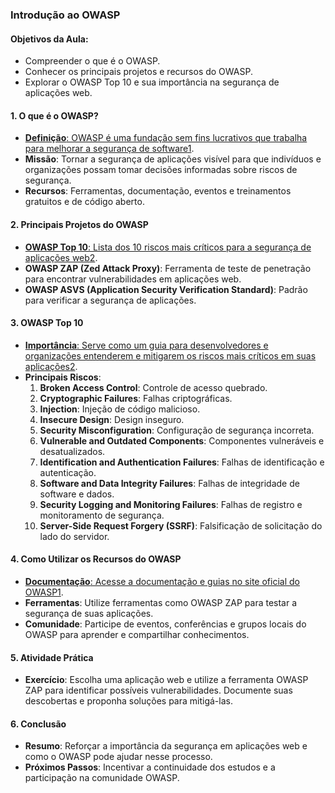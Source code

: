 
### Introdução ao OWASP

#### Objetivos da Aula:

- Compreender o que é o OWASP.
- Conhecer os principais projetos e recursos do OWASP.
- Explorar o OWASP Top 10 e sua importância na segurança de aplicações web.

#### 1. O que é o OWASP?

- [**Definição**: OWASP é uma fundação sem fins lucrativos que trabalha para melhorar a segurança de software](https://owasp.org/)[1](https://owasp.org/).
- **Missão**: Tornar a segurança de aplicações visível para que indivíduos e organizações possam tomar decisões informadas sobre riscos de segurança.
- **Recursos**: Ferramentas, documentação, eventos e treinamentos gratuitos e de código aberto.

#### 2. Principais Projetos do OWASP

- [**OWASP Top 10**: Lista dos 10 riscos mais críticos para a segurança de aplicações web](https://owasp.org/www-project-top-ten/)[2](https://owasp.org/www-project-top-ten/).
- **OWASP ZAP (Zed Attack Proxy)**: Ferramenta de teste de penetração para encontrar vulnerabilidades em aplicações web.
- **OWASP ASVS (Application Security Verification Standard)**: Padrão para verificar a segurança de aplicações.

#### 3. OWASP Top 10

- [**Importância**: Serve como um guia para desenvolvedores e organizações entenderem e mitigarem os riscos mais críticos em suas aplicações](https://owasp.org/)[2](https://owasp.org/www-project-top-ten/).
- **Principais Riscos**:
    1. **Broken Access Control**: Controle de acesso quebrado.
    2. **Cryptographic Failures**: Falhas criptográficas.
    3. **Injection**: Injeção de código malicioso.
    4. **Insecure Design**: Design inseguro.
    5. **Security Misconfiguration**: Configuração de segurança incorreta.
    6. **Vulnerable and Outdated Components**: Componentes vulneráveis e desatualizados.
    7. **Identification and Authentication Failures**: Falhas de identificação e autenticação.
    8. **Software and Data Integrity Failures**: Falhas de integridade de software e dados.
    9. **Security Logging and Monitoring Failures**: Falhas de registro e monitoramento de segurança.
    10. **Server-Side Request Forgery (SSRF)**: Falsificação de solicitação do lado do servidor.

#### 4. Como Utilizar os Recursos do OWASP

- [**Documentação**: Acesse a documentação e guias no site oficial do OWASP](https://owasp.org/)[1](https://owasp.org/).
- **Ferramentas**: Utilize ferramentas como OWASP ZAP para testar a segurança de suas aplicações.
- **Comunidade**: Participe de eventos, conferências e grupos locais do OWASP para aprender e compartilhar conhecimentos.

#### 5. Atividade Prática

- **Exercício**: Escolha uma aplicação web e utilize a ferramenta OWASP ZAP para identificar possíveis vulnerabilidades. Documente suas descobertas e proponha soluções para mitigá-las.

#### 6. Conclusão

- **Resumo**: Reforçar a importância da segurança em aplicações web e como o OWASP pode ajudar nesse processo.
- **Próximos Passos**: Incentivar a continuidade dos estudos e a participação na comunidade OWASP.